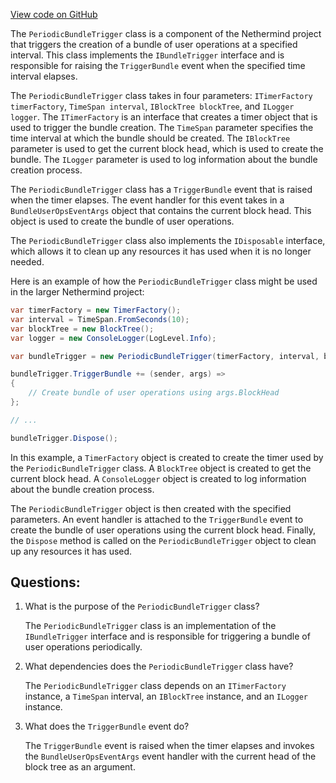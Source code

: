 [View code on GitHub](https://github.com/NethermindEth/nethermind/src/Nethermind/Nethermind.AccountAbstraction/Bundler/PeriodicBundleTrigger.cs)

The `PeriodicBundleTrigger` class is a component of the Nethermind project that triggers the creation of a bundle of user operations at a specified interval. This class implements the `IBundleTrigger` interface and is responsible for raising the `TriggerBundle` event when the specified time interval elapses. 

The `PeriodicBundleTrigger` class takes in four parameters: `ITimerFactory timerFactory`, `TimeSpan interval`, `IBlockTree blockTree`, and `ILogger logger`. The `ITimerFactory` is an interface that creates a timer object that is used to trigger the bundle creation. The `TimeSpan` parameter specifies the time interval at which the bundle should be created. The `IBlockTree` parameter is used to get the current block head, which is used to create the bundle. The `ILogger` parameter is used to log information about the bundle creation process.

The `PeriodicBundleTrigger` class has a `TriggerBundle` event that is raised when the timer elapses. The event handler for this event takes in a `BundleUserOpsEventArgs` object that contains the current block head. This object is used to create the bundle of user operations.

The `PeriodicBundleTrigger` class also implements the `IDisposable` interface, which allows it to clean up any resources it has used when it is no longer needed.

Here is an example of how the `PeriodicBundleTrigger` class might be used in the larger Nethermind project:

```csharp
var timerFactory = new TimerFactory();
var interval = TimeSpan.FromSeconds(10);
var blockTree = new BlockTree();
var logger = new ConsoleLogger(LogLevel.Info);

var bundleTrigger = new PeriodicBundleTrigger(timerFactory, interval, blockTree, logger);

bundleTrigger.TriggerBundle += (sender, args) =>
{
    // Create bundle of user operations using args.BlockHead
};

// ...

bundleTrigger.Dispose();
```

In this example, a `TimerFactory` object is created to create the timer used by the `PeriodicBundleTrigger` class. A `BlockTree` object is created to get the current block head. A `ConsoleLogger` object is created to log information about the bundle creation process.

The `PeriodicBundleTrigger` object is then created with the specified parameters. An event handler is attached to the `TriggerBundle` event to create the bundle of user operations using the current block head. Finally, the `Dispose` method is called on the `PeriodicBundleTrigger` object to clean up any resources it has used.
## Questions: 
 1. What is the purpose of the `PeriodicBundleTrigger` class?
    
    The `PeriodicBundleTrigger` class is an implementation of the `IBundleTrigger` interface and is responsible for triggering a bundle of user operations periodically.

2. What dependencies does the `PeriodicBundleTrigger` class have?
    
    The `PeriodicBundleTrigger` class depends on an `ITimerFactory` instance, a `TimeSpan` interval, an `IBlockTree` instance, and an `ILogger` instance.

3. What does the `TriggerBundle` event do?
    
    The `TriggerBundle` event is raised when the timer elapses and invokes the `BundleUserOpsEventArgs` event handler with the current head of the block tree as an argument.